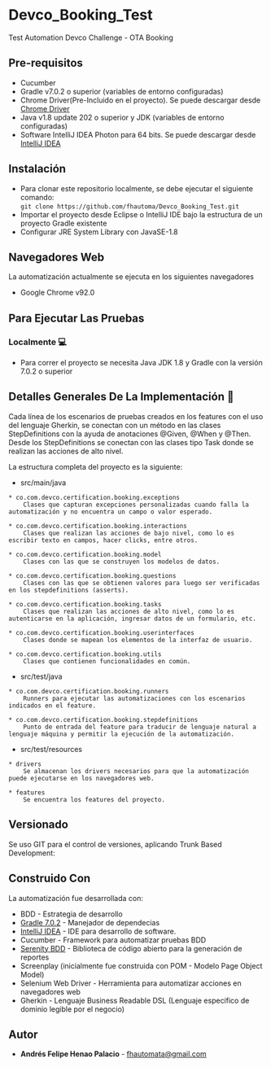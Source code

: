 # Devco_Booking_Test
Test Automation Devco Challenge - OTA Booking

## Pre-requisitos
- Cucumber
- Gradle v7.0.2 o superior (variables de entorno configuradas)
- Chrome Driver(Pre-Incluido en el proyecto). Se puede descargar desde [Chrome Driver](https://www.nuget.org/packages/Selenium.Chrome.WebDriver/2.39.0)
- Java v1.8 update 202 o superior y JDK (variables de entorno configuradas)
- Software IntelliJ IDEA Photon para 64 bits. Se puede descargar desde
  [IntelliJ IDEA](https://www.jetbrains.com/es-es/idea/download/#section=windows)

## Instalación
- Para clonar este repositorio localmente, se debe ejecutar el siguiente comando:  
  ```git clone https://github.com/fhautoma/Devco_Booking_Test.git ```
- Importar el proyecto desde Eclipse o IntelliJ IDE bajo la estructura de un proyecto Gradle existente
- Configurar JRE System Library con JavaSE-1.8

## Navegadores Web
La automatización actualmente se ejecuta en los siguientes navegadores
- Google Chrome v92.0

## Para Ejecutar Las Pruebas

### Localmente :computer:
- Para correr el proyecto se necesita Java JDK 1.8 y Gradle con la versión 7.0.2 o superior
 
## Detalles Generales De La Implementación :file_folder:
Cada línea de los escenarios de pruebas creados en los features con el uso del lenguaje Gherkin, se conectan con un método en las clases StepDefinitions con la ayuda de anotaciones @Given, @When y @Then.  
Desde los StepDefinitions se conectan con las clases tipo Task donde se realizan las acciones de alto nivel.

La estructura completa del proyecto es la siguiente:

* src/main/java
``` 
* co.com.devco.certification.booking.exceptions
    Clases que capturan excepciones personalizadas cuando falla la automatización y no encuentra un campo o valor esperado.

* co.com.devco.certification.booking.interactions
    Clases que realizan las acciones de bajo nivel, como lo es escribir texto en campos, hacer clicks, entre otros.

* co.com.devco.certification.booking.model
    Clases con las que se construyen los modelos de datos.

* co.com.devco.certification.booking.questions
    Clases con las que se obtienen valores para luego ser verificadas en los stepdefinitions (asserts).  

* co.com.devco.certification.booking.tasks
    Clases que realizan las acciones de alto nivel, como lo es autenticarse en la aplicación, ingresar datos de un formulario, etc.    

* co.com.devco.certification.booking.userinterfaces
    Clases donde se mapean los elementos de la interfaz de usuario.

* co.com.devco.certification.booking.utils
    Clases que contienen funcionalidades en común.
```

* src/test/java
```
* co.com.devco.certification.booking.runners
    Runners para ejecutar las automatizaciones con los escenarios indicados en el feature. 

* co.com.devco.certification.booking.stepdefinitions
    Punto de entrada del feature para traducir de lenguaje natural a lenguaje máquina y permitir la ejecución de la automatización.
```

* src/test/resources
```
* drivers
    Se almacenan los drivers necesarios para que la automatización puede ejecutarse en los navegadores web.

* features
    Se encuentra los features del proyecto.
```

## Versionado
Se uso GIT para el control de versiones, aplicando Trunk Based Development:

## Construido Con

La automatización fue desarrollada con:
* BDD - Estrategia de desarrollo
* [Gradle 7.0.2](https://gradle.org/install/) - Manejador de dependecias
* [IntelliJ IDEA](https://www.jetbrains.com/es-es/idea/download/#section=windows) - IDE para desarrollo de software.
* Cucumber - Framework para automatizar pruebas BDD
* [Serenity BDD](https://www.thucydides.info/#/) - Biblioteca de código abierto para la generación de reportes
* Screenplay (inicialmente fue construida con POM - Modelo Page Object Model)
* Selenium Web Driver - Herramienta para  automatizar acciones en navegadores web
* Gherkin - Lenguaje Business Readable DSL (Lenguaje especifico de dominio legible por el negocio)

## Autor

* **Andrés Felipe Henao Palacio** - fhautomata@gmail.com

